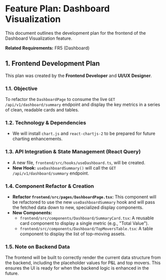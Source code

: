 # Feature Plan: Dashboard Visualization

This document outlines the development plan for the frontend of the Dashboard Visualization feature.

**Related Requirements:** FR5 (Dashboard)

## 1. Frontend Development Plan

This plan was created by the **Frontend Developer** and **UI/UX Designer**.

### 1.1. Objective

To refactor the `DashboardPage` to consume the live `GET /api/v1/dashboard/summary` endpoint and display the key metrics in a series of clean, readable cards and tables.

### 1.2. Technology & Dependencies

*   We will install `chart.js` and `react-chartjs-2` to be prepared for future charting enhancements.

### 1.3. API Integration & State Management (React Query)

*   A new file, `frontend/src/hooks/useDashboard.ts`, will be created.
*   **New Hook:** `useDashboardSummary()` will call the `GET /api/v1/dashboard/summary` endpoint.

### 1.4. Component Refactor & Creation

*   **Refactor `frontend/src/pages/DashboardPage.tsx`:** This component will be refactored to use the new `useDashboardSummary` hook and will pass the fetched data down to new, specialized display components.
*   **New Components:**
    *   `frontend/src/components/Dashboard/SummaryCard.tsx`: A reusable card component to display a single metric (e.g., "Total Value").
    *   `frontend/src/components/Dashboard/TopMoversTable.tsx`: A table component to display the list of top-moving assets.

### 1.5. Note on Backend Data

The frontend will be built to correctly render the current data structure from the backend, including the placeholder values for P&L and top movers. This ensures the UI is ready for when the backend logic is enhanced in the future.